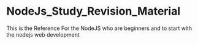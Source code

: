 # NodeJs_Study_Revision_Material
This is the Reference For the NodeJS who are beginners and to start with the nodejs web development
